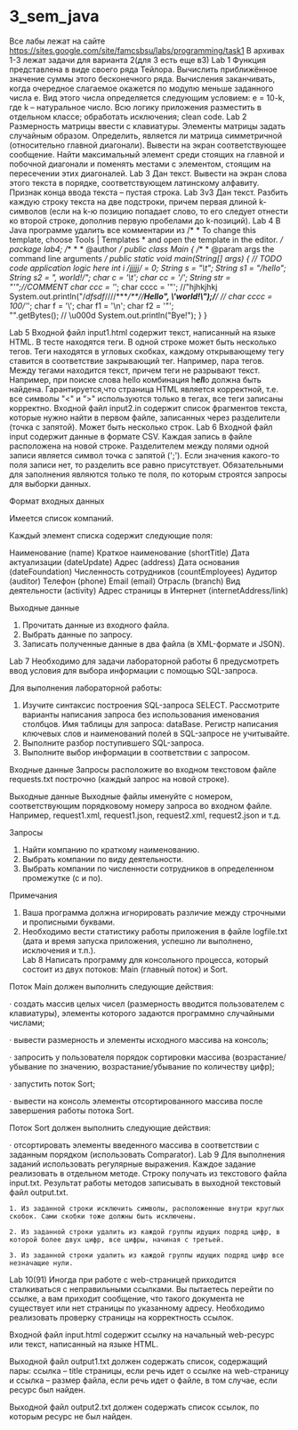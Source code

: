 # 3_sem_java
Все лабы лежат на сайте https://sites.google.com/site/famcsbsu/labs/programming/task1
В архивах 1-3 лежат задачи для варианта 2(для 3 есть еще в3)
Lab 1
Функция представлена в виде своего ряда Тейлора. Вычислить приближённое значение суммы этого бесконечного ряда. Вычисления заканчивать, когда очередное слагаемое окажется по модулю меньше заданного числа e. Вид этого числа определяется  следующим условием:
 e = 10-k, где k – натуральное число.
Bсю логику приложения разместить в отдельном классе; обработать исключения; clean code.
Lab 2 
Размерность матрицы ввести с клавиатуры. Элементы матрицы задать случайным образом.
Определить, является ли матрица симметричной (относительно главной диагонали). Вывести на экран соответствующее сообщение. Найти максимальный элемент среди стоящих на главной и побочной  диагонали и поменять местами с элементом, стоящим на пересечении этих диагоналей.
Lab 3
Дан текст. Вывести на экран слова этого текста в порядке, соответствующем латинскому алфавиту.
Признак конца ввода текста – пустая строка.
Lab 3v3
Дан текст. Разбить каждую строку текста на две подстроки, причем первая длиной k-символов (если на k-ю позицию попадает слово, то его следует отнести ко второй строке, дополнив первую пробелами до k-позиций).
Lab 4
В Java программе удалить все комментарии из
    /*
     * To change this template, choose Tools | Templates
     * and open the template in the editor.
     */
    package lab4;
    /**
     *
     * @author
     */
    public class Main {
        /**
         * @param args the command line arguments
         */
        public static void main(String[] args) {
            // TODO code application logic here
            int i /*jjjjj*/ = 0;
            String s = "\t"; String s1 = "/*hello"; String s2 = ", world!*/";
            char c = '\t';
            char cc = '/';
            String str = "'";//COMMENT
            char ccc = '*';
            char cccc = '"'; //"hjhkjhkj
            System.out.println("/*dfsdf*////****/**//**Hello\", \\'world!\\");/**/ //
            char cccc = 100/'*';
            char f = '\\';
            char f1 = '\n';
            char f2 = '\"';       
            "".getBytes();
            //  \u000d System.out.println("Bye!");
        }
    }
 
Lab 5
Входной файл input1.html содержит текст, написанный на языке HTML.
В тесте находятся теги. В одной строке может быть несколько тегов. Теги находятся в угловых скобках, каждому открывающему тегу ставится в соответствие закрывающий тег. Например, пара тегов<b></b>.
Между тегами находится текст, причем теги не разрывают текст. Например, при поиске слова hello комбинация h<b><i>el</i>l</b>o должна быть найдена.
Гарантируется,что страница HTML является корректной, т.е. все символы "<" и ">" используются только в тегах, все теги записаны корректно.
Входной файл input2.in содержит список фрагментов текста, которые нужно найти в первом файле, записанных через разделители (точка с запятой). Может быть несколько строк.
Lab 6
Входной файл input содержит данные в формате CSV.
Каждая запись в файле расположена на новой строке.
Разделителем между полями одной записи является символ точка с запятой (';').
Если значения какого-то поля записи нет, то разделить все равно присутствует.
Обязательными для заполнения являются только те поля, по которым строятся запросы для выборки данных.
 

Формат входных данных

Имеется список компаний.

Каждый элемент списка содержит следующие поля:

   Наименование (name)
    Краткое наименование (shortTitle)
    Дата актуализации (dateUpdate)
    Адрес (address)
    Дата основания (dateFoundation)
    Численность сотрудников (countEmployees)
    Аудитор (auditor)
    Телефон (phone)
    Email (email)
    Отрасль (branch)
    Вид деятельности (activity)
    Адрес страницы в Интернет (internetAddress/link)

 
Выходные данные
1. Прочитать данные из входного файла.
2. Выбрать данные по запросу.
3. Записать полученные данные в два файла (в XML-формате и JSON).

Lab 7
Необходимо для задачи лабораторной работы 6 предусмотреть ввод условия для выбора информации с помощью SQL-запроса. 
 
Для выполнения лабораторной работы:
 
1. Изучите синтаксис построения SQL-запроса SELECT.
    Рассмотрите варианты написания запроса без использования именования столбцов.
    Имя таблицы для запроса: dataBase.
    Регистр написания ключевых слов и наименований полей в SQL-запросе не учитывайте.
2. Выполните разбор поступившего SQL-запроса.
3. Выполните выбор информации в соответствии с запросом.
 
Входные данные
Запросы расположите во входном текстовом файле requests.txt построчно (каждый запрос на новой строке).
 
Выходные данные
Выходные файлы именуйте с номером, соответствующим порядковому номеру запроса во входном файле. 
Например, request1.xml, request1.json, request2.xml, request2.json и т.д.
 
Запросы
1. Найти компанию по краткому наименованию.
2. Выбрать компании по виду деятельности.
3. Выбрать компании по численности сотрудников в определенном промежутке (с и по).
 
Примечания
1. Ваша программа должна игнорировать различие между строчными и прописными буквами.
2. Необходимо вести статистику работы приложения в файле logfile.txt (дата и время запуска приложения, успешно ли выполнено, исключения и т.п.).  
Lab 8
Написать программу для консольного процесса, который состоит из двух потоков: Main (главный поток) и Sort.

 

Поток Main должен выполнить следующие действия:

·  создать массив целых чисел (размерность вводится пользователем с клавиатуры), элементы которого задаются программно случайными числами;

·       вывести размерность и элементы исходного массива на консоль;

·    запросить у пользователя порядок сортировки массива (возрастание/убывание по значению, возрастание/убывание по количеству цифр);

·       запустить поток Sort;

·       вывести на консоль элементы отсортированного массива после завершения работы потока Sort.

 

Поток Sort должен выполнить следующие действия:

·       отсортировать элементы введенного массива в соответствии с заданным порядком (использовать Comparator).
 Lab 9
Для выполнения заданий использовать регулярные выражения.
Каждое задание реализовать в отдельном методе.
Строку получать из текстового файла input.txt.
Результат работы методов записывать в выходной текстовый файл output.txt.
 
    1. Из заданной строки исключить символы, расположенные внутри круглых скобок. Сами скобки тоже должны быть исключены.

    2. Из заданной строки удалить из каждой группы идущих подряд цифр, в которой более двух цифр, все цифры, начиная с третьей.
    
    3. Из заданной строки удалить из каждой группы идущих подряд цифр все незначащие нули.
 Lab 10(91)
Иногда при работе с web-страницей приходится сталкиваться с неправильными ссылками.
Вы пытаетесь перейти по ссылке, а вам приходит сообщение, что такого документа не существует или нет страницы по указанному адресу.
Необходимо реализовать проверку страницы на корректность ссылок.

Входной файл input.html содержит ссылку на начальный web-ресурс или текст, написанный на языке HTML.

Выходной файл output1.txt должен содержать список, содержащий пары:
ссылка – title страницы, если речь идет о ссылке на web-страницу и
ссылка – размер файла, если речь идет о файле,
в том случае, если ресурс был найден.

Выходной файл output2.txt должен содержать список ссылок, по которым ресурс не был найден.
